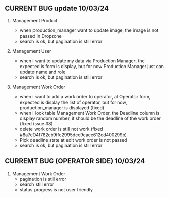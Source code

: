 ## CURRENT BUG update 10/03/24
1. Management Product
    - when production_manager want to update image, the image is not passed in Dropzone
    - search is ok, but pagination is still error

2. Management User
    - when i want to update my data via Production Manager, the expected is form is display, but for now Production Manager just can update name and role
    - search is ok, but pagination is still error

3. Management Work Order
    - when i want to add a work order to operator, at Operator form, expected is display the list of operator, but for now, production_manager is displayed (fixed)
    - when i look table Management Work Order, the Deadline column is display random number, it should be the deadline of the work order (fixed issue #8)
    - delete work order is still not work (fixed #8a7e04f782cb9ffe2995dce9caee612cd400299b)
    - Pick deadline state at edit work order is not passed
    - search is ok, but pagination is still error


## CURREMT BUG (OPERATOR SIDE) 10/03/24

1. Management Work Order
    - pagination is still error
    - search still error
    - status progress is not user friendly
